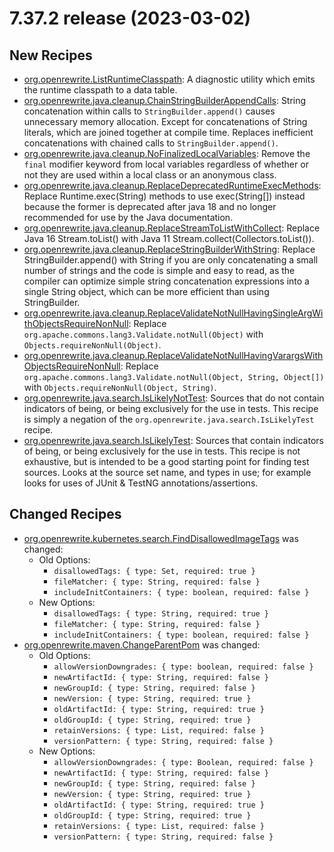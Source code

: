 # 7.37.2 release (2023-03-02)

## New Recipes
* [org.openrewrite.ListRuntimeClasspath](https://docs.openrewrite.org/reference/recipes/listruntimeclasspath): A diagnostic utility which emits the runtime classpath to a data table. 
* [org.openrewrite.java.cleanup.ChainStringBuilderAppendCalls](https://docs.openrewrite.org/reference/recipes/java/cleanup/chainstringbuilderappendcalls): String concatenation within calls to `StringBuilder.append()` causes unnecessary memory allocation. Except for concatenations of String literals, which are joined together at compile time. Replaces inefficient concatenations with chained calls to `StringBuilder.append()`. 
* [org.openrewrite.java.cleanup.NoFinalizedLocalVariables](https://docs.openrewrite.org/reference/recipes/java/cleanup/nofinalizedlocalvariables): Remove the `final` modifier keyword from local variables regardless of whether or not they are used within a local class or an anonymous class. 
* [org.openrewrite.java.cleanup.ReplaceDeprecatedRuntimeExecMethods](https://docs.openrewrite.org/reference/recipes/java/cleanup/replacedeprecatedruntimeexecmethods): Replace Runtime.exec(String) methods to use exec(String[]) instead because the former is deprecated after java 18 and no longer recommended for use by the Java documentation. 
* [org.openrewrite.java.cleanup.ReplaceStreamToListWithCollect](https://docs.openrewrite.org/reference/recipes/java/cleanup/replacestreamtolistwithcollect): Replace Java 16 Stream.toList() with Java 11 Stream.collect(Collectors.toList()). 
* [org.openrewrite.java.cleanup.ReplaceStringBuilderWithString](https://docs.openrewrite.org/reference/recipes/java/cleanup/replacestringbuilderwithstring): Replace StringBuilder.append() with String if you are only concatenating a small number of strings and the code is simple and easy to read, as the compiler can optimize simple string concatenation expressions into a single String object, which can be more efficient than using StringBuilder. 
* [org.openrewrite.java.cleanup.ReplaceValidateNotNullHavingSingleArgWithObjectsRequireNonNull](https://docs.openrewrite.org/reference/recipes/java/cleanup/replacevalidatenotnullhavingsingleargwithobjectsrequirenonnull): Replace `org.apache.commons.lang3.Validate.notNull(Object)` with `Objects.requireNonNull(Object)`. 
* [org.openrewrite.java.cleanup.ReplaceValidateNotNullHavingVarargsWithObjectsRequireNonNull](https://docs.openrewrite.org/reference/recipes/java/cleanup/replacevalidatenotnullhavingvarargswithobjectsrequirenonnull): Replace `org.apache.commons.lang3.Validate.notNull(Object, String, Object[])` with `Objects.requireNonNull(Object, String)`. 
* [org.openrewrite.java.search.IsLikelyNotTest](https://docs.openrewrite.org/reference/recipes/java/search/islikelynottest): Sources that do not contain indicators of being, or being exclusively for the use in tests. This recipe is simply a negation of the `org.openrewrite.java.search.IsLikelyTest` recipe. 
* [org.openrewrite.java.search.IsLikelyTest](https://docs.openrewrite.org/reference/recipes/java/search/islikelytest): Sources that contain indicators of being, or being exclusively for the use in tests. This recipe is not exhaustive, but is intended to be a good starting point for finding test sources. Looks at the source set name, and types in use; for example looks for uses of JUnit & TestNG annotations/assertions. 

## Changed Recipes
* [org.openrewrite.kubernetes.search.FindDisallowedImageTags](https://docs.openrewrite.org/reference/recipes/kubernetes/search/finddisallowedimagetags) was changed:
  * Old Options:
    * `disallowedTags: { type: Set, required: true }`
    * `fileMatcher: { type: String, required: false }`
    * `includeInitContainers: { type: boolean, required: false }`
  * New Options:
    * `disallowedTags: { type: String, required: true }`
    * `fileMatcher: { type: String, required: false }`
    * `includeInitContainers: { type: boolean, required: false }`
* [org.openrewrite.maven.ChangeParentPom](https://docs.openrewrite.org/reference/recipes/maven/changeparentpom) was changed:
  * Old Options:
    * `allowVersionDowngrades: { type: boolean, required: false }`
    * `newArtifactId: { type: String, required: false }`
    * `newGroupId: { type: String, required: false }`
    * `newVersion: { type: String, required: true }`
    * `oldArtifactId: { type: String, required: true }`
    * `oldGroupId: { type: String, required: true }`
    * `retainVersions: { type: List, required: false }`
    * `versionPattern: { type: String, required: false }`
  * New Options:
    * `allowVersionDowngrades: { type: Boolean, required: false }`
    * `newArtifactId: { type: String, required: false }`
    * `newGroupId: { type: String, required: false }`
    * `newVersion: { type: String, required: true }`
    * `oldArtifactId: { type: String, required: true }`
    * `oldGroupId: { type: String, required: true }`
    * `retainVersions: { type: List, required: false }`
    * `versionPattern: { type: String, required: false }`